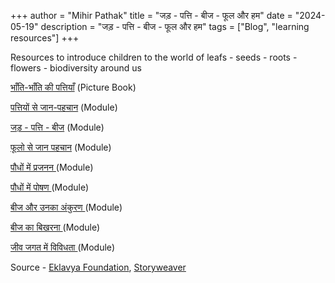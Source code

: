+++
author = "Mihir Pathak"
title = "जड़ - पत्ति - बीज - फूल और हम"
date = "2024-05-19"
description = "जड़ - पत्ति - बीज - फूल और हम"
tags = ["Blog", "learning resources"]
+++

Resources to introduce children to the world of leafs - seeds - roots - flowers - biodiversity around us

[भाँति-भाँति की पत्तियाँ](https://storyweaver.org.in/en/stories/267499-bhaanti-bhaanti-kee-pattiyaan) (Picture Book)

[पत्तियों से जान-पहचान](https://www.eklavya.in/pdfs/Books/HSTP/Bal_Vaigyanik_Current_Edition/Bal_Vaigyanik_Kaksha_6_Hindi/03_Pattiyon_Se_Jaan_Pehchan.pdf) (Module)

[जड़ - पत्ति - बीज](https://www.eklavya.in/pdfs/Books/HSTP/Bal_Vaigyanik_Current_Edition/Bal_Vaigyanik_Kaksha_6_Hindi/11_Jad_Patti_aur_Beej.pdf) (Module)

[फूलो से जान पहचान](https://www.eklavya.in/pdfs/Books/HSTP/Bal_Vaigyanik_Current_Edition/Bal_Vaigyanik_Kaksha_7_Hindi/03_Phoolon_se_jan_pehchan.pdf) (Module)

[पौधों में प्रजनन ](https://www.eklavya.in/pdfs/Books/HSTP/Bal_Vaigyanik_Current_Edition/Bal_Vaigyanik_Kaksha_7_Hindi/06_Poudhon_me_prajanan.pdf) (Module)

[पौधों में पोषण ](https://www.eklavya.in/pdfs/Books/HSTP/Bal_Vaigyanik_Current_Edition/Bal_Vaigyanik_Kaksha_7_Hindi/21_Poudhon_mei_poshan.pdf) (Module)

[बीज और उनका अंकुरण ](https://www.eklavya.in/pdfs/Books/HSTP/Bal_Vaigyanik_Current_Edition/Bal_Vaigyanik_Kaksha_6_Hindi/08_Beej_aur_Unka_Ankuran.pdf) (Module)

[बीज का बिखरना ](https://www.eklavya.in/pdfs/Books/HSTP/Bal_Vaigyanik_Current_Edition/Bal_Vaigyanik_Kaksha_6_Hindi/09_Beejo_ka_Bikharna.pdf) (Module)

[जीव जगत में विविधता ](https://www.eklavya.in/pdfs/Books/HSTP/Bal_Vaigyanik_Current_Edition/Bal_Vaigyanik_Kaksha_6_Hindi/16_Jeevjagat_Me_Vividhta.pdf) (Module)

Source - [Eklavya Foundation](https://eklavya.in/), [Storyweaver](https://storyweaver.org.in)

